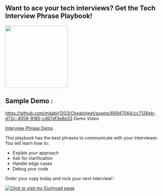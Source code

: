 ##  Want to ace your tech interviews? Get the Tech Interview Phrase Playbook!


<img src="https://github.com/mdabir1203/Cheatsheet/assets/66947064/cc97f93e-b050-4ad5-b0ad-1aa0516718ca" width="200" height="200">


## Sample Demo : 


https://github.com/mdabir1203/Cheatsheet/assets/66947064/cc7126eb-d72c-4058-9185-cd67df3e8e33 *Demo Video*

[Interview Phrase Demo](https://github.com/mdabir1203/Cheatsheet/assets/66947064/2e779e25-90f5-4dd7-9786-fdd63a1a3c53)


This playbook has the best phrases to communicate with your interviewer. You will learn how to:

- Explain your approach
- Ask for clarification
- Handle edge cases
- Debug your code

Order your copy today and rock your next interview! : 


[![Click to visit my Gumroad page](https://github.com/mdabir1203/Cheatsheet/assets/66947064/ec4d479f-c0d5-450a-be0a-04b32a0aee1b)](https://abir4.gumroad.com/l/dbnrjo)
